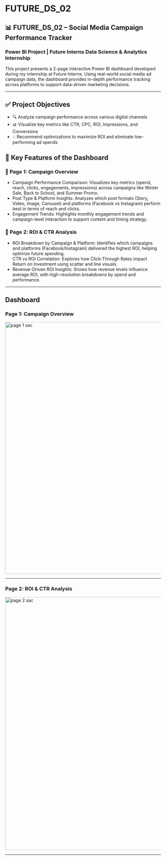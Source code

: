 # FUTURE_DS_02
<h2>📊 FUTURE_DS_02 – Social Media Campaign Performance Tracker</h2>
<h3><b>Power BI Project | Future Interns Data Science & Analytics Internship</b></h3>

This project presents a 2-page interactive Power BI dashboard developed during my internship at Future Interns. Using real-world social media ad campaign data, the dashboard provides in-depth performance tracking across platforms to support data-driven marketing decisions.<br>
<hr>

<h2>✅ Project Objectives<br></h2>
<ul>
<li>🔍 Analyze campaign performance across various digital channels</li>
<li>📊 Visualize key metrics like CTR, CPC, ROI, Impressions, and Conversions</li>
<li>💡 Recommend optimizations to maximize ROI and eliminate low-performing ad spends</il>
</ul>

<h2>💼 Key Features of the Dashboard</h2>
<h3>📄 Page 1: Campaign Overview</h3>
<ul>
<li>Campaign Performance Comparison: Visualizes key metrics (spend, reach, clicks, engagements, impressions) across campaigns like Winter Sale, Back to School, and Summer Promo.</li>
<li>Post Type & Platform Insights: Analyzes which post formats (Story, Video, Image, Carousel) and platforms (Facebook vs Instagram) perform best in terms of reach and clicks.</li>
<li>Engagement Trends: Highlights monthly engagement trends and campaign-level interaction to support content and timing strategy.</li>
</ul>
<h3>📄 Page 2: ROI & CTR Analysis</h3>
<ul>
<li>ROI Breakdown by Campaign & Platform: Identifies which campaigns and platforms (Facebook/Instagram) delivered the highest ROI, helping optimize future spending.</li>
<il>CTR vs ROI Correlation: Explores how Click-Through Rates impact Return on Investment using scatter and line visuals.</il>
<li>Revenue-Driven ROI Insights: Shows how revenue levels influence average ROI, with high-resolution breakdowns by spend and performance.</li>
</ul>
<hr>
<h2>Dashboard</h2>
<h3>Page 1: Campaign Overview</h3>
<img width="1456" height="815" alt="page 1 sac" src="https://github.com/user-attachments/assets/81617ce0-1b0a-4ac8-ae17-0f6d6f9eb961" />
<hr>
<h3>Page 2: ROI & CTR Analysis</h3>
<img width="1453" height="819" alt="page 2 sac" src="https://github.com/user-attachments/assets/98f589c9-2ab7-46af-b23e-d07535abe13d" />
<hr>


